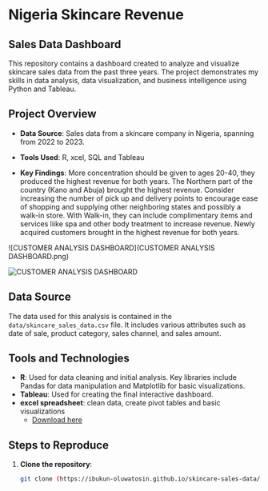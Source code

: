 # Nigeria Skincare Revenue

## Sales Data Dashboard

This repository contains a dashboard created to analyze and visualize skincare sales data from the past three years. The project demonstrates my skills in data analysis, data visualization, and business intelligence using Python and Tableau.

## Project Overview

- **Data Source**: Sales data from a skincare company in Nigeria, spanning from 2022 to 2023.
- **Tools Used**: R, xcel, SQL and Tableau
  
- **Key Findings**:
More concentration should be given to ages 20-40, they produced the highest revenue for both years.
The Northern part of the country (Kano and Abuja) brought the highest revenue. Consider increasing the number of pick up and delivery points to encourage ease of shopping and supplying other neighboring states and possibly a walk-in store. With Walk-in, they can include complimentary items and services liike spa and other body treatment to increase revenue.
Newly acquired customers brought in the highest revenue for both years.

![CUSTOMER ANALYSIS DASHBOARD](CUSTOMER ANALYSIS DASHBOARD.png)

![CUSTOMER ANALYSIS DASHBOARD](https://github.com/Ibukun-Oluwatosin/Nigeria-Skincare-Revenue/assets/173062633/3af1b348-cc98-4c4d-9d09-e392014eccb3)


## Data Source

The data used for this analysis is contained in the `data/skincare_sales_data.csv` file. It includes various attributes such as date of sale, product category, sales channel, and sales amount.

## Tools and Technologies

- **R**: Used for data cleaning and initial analysis. Key libraries include Pandas for data manipulation and Matplotlib for basic visualizations.
- **Tableau**: Used for creating the final interactive dashboard.
- **excel spreadsheet**: clean data, create pivot tables and basic visualizations
    - [Download here](https://microsoft.com)

## Steps to Reproduce

1. **Clone the repository**:
   ```sh
   git clone (https://ibukun-oluwatosin.github.io/skincare-sales-data/)
